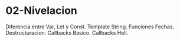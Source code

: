 # 02-Nivelacion
Diferencia entre Var, Let y Const.
Template String.
Funciones Fechas.
Destructuracion.
Callbacks Basico.
Callbacks Hell.